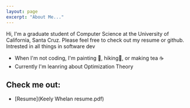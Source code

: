 ```yaml
---
layout: page
excerpt: "About Me..."
---
```


Hi, I'm a graduate student of Computer Science at the University of California, Santa Cruz. Please feel free to check out my resume or github. Intrested in all things in software dev

- When I'm not coding, I'm painting 🎨, hiking🌲, or making tea ☕️ 
- Currently I'm leanring about Optimization Theory

## Check me out:

- [Resume](Keely Whelan resume.pdf)
